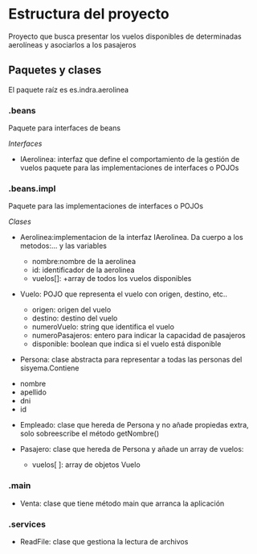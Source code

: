# Estructura del proyecto
Proyecto que busca presentar los vuelos disponibles de determinadas aerolíneas y asociarlos a los pasajeros
## Paquetes y clases
El paquete raíz es es.indra.aerolinea

### .beans
Paquete para interfaces de beans

*Interfaces*

* IAerolinea: interfaz que define el comportamiento de la gestión de vuelos paquete para las implementaciones de interfaces o POJOs

### .beans.impl
Paquete para las implementaciones de interfaces o POJOs

*Clases*

* Aerolinea:implementacion de la interfaz IAerolinea. Da cuerpo a los metodos:... y las variables
  + nombre:nombre de la aerolinea
  + id: identificador de la aerolinea
  + vuelos[]: +array de todos los vuelos disponibles
  
* Vuelo: POJO que representa el vuelo con origen, destino, etc..
  + origen: origen del vuelo
  + destino: destino del vuelo
  + numeroVuelo: string que identifica el vuelo
  + numeroPasajeros: entero para indicar la capacidad de pasajeros
  + disponible: boolean que indica si el vuelo está disponible

 * Persona: clase abstracta para representar a todas las personas del sisyema.Contiene
  + nombre
  + apellido
  + dni
  + id
 
* Empleado: clase que hereda de Persona y no añade propiedas extra, solo sobreescribe el método getNombre()

* Pasajero: clase que hereda de Persona y añade un array de vuelos:
  + vuelos[ ]: array de objetos Vuelo

### .main
  * Venta: clase que tiene método main que arranca la aplicación

### .services
  * ReadFile: clase que gestiona la lectura de archivos
